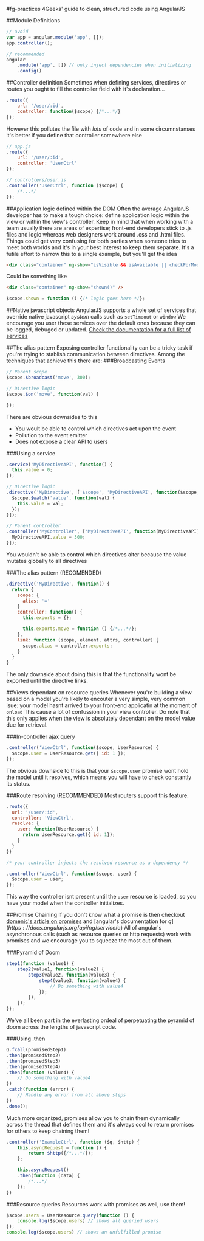 #fg-practices
4Geeks' guide to clean, structured code using AngularJS

##Module Definitions
```javascript
// avoid
var app = angular.module('app', []);
app.controller();

// recommended
angular
    .module('app', []) // only inject dependencies when initializing
    .config()
```

##Controller definition
Sometimes when defining services, directives or routes you ought to fill the controller field with it's declaration...
```javascript
.route({
    url: '/user/:id',
    controller: function($scope) {/*...*/}
});
```
However this pollutes the file with _lots_ of code and in some circumnstanses it's better if you define that controller somewhere else
```javascript
// app.js
.route({
    url: '/user/:id',
    controller: 'UserCtrl'
});

// controllers/user.js
.controller('UserCtrl', function ($scope) {
    /*...*/
});
```

##Application logic defined within the DOM
Often the average AngularJS developer has to make a tough choice: define application logic within the view or within the view's controller.
Keep in mind that when working with a team usually there are areas of expertise; front-end developers stick to .js files and logic whereas web designers work around .css and .html files.
Things could get very confusing for both parties when someone tries to meet both worlds and it's in your best interest to keep them separate.
It's a futile effort to narrow this to a single example, but you'll get the idea
```html
<div class="container" ng-show="isVisible && isAvailable || checkForModels($index)" />
```
Could be something like
```html
<div class="container" ng-show="shown()" />
```
```javascript
$scope.shown = function () {/* logic goes here */};
```

##Native javascript objects
AngularJS supports a whole set of services that override native javascript _system_ calls such as `setTimeout` or `window`
We encourage you user these services over the default ones because they can be logged, debuged or updated.
[Check the documentation for a full list of services](https://docs.angularjs.org/api/ng/service)

##The alias pattern
Exposing controller functionality can be a tricky task if you're trying to stablish communication between directives.
Among the techniques that achieve this there are:
###Broadcasting Events
```javascript
// Parent scope
$scope.$broadcast('move', 300);

// Directive logic
$scope.$on('move', function(val) {

});
```
There are obvious downsides to this
- You woult be able to control which directives act upon the event
- Pollution to the event emitter
- Does not expose a clear API to users

###Using a service
```javascript
.service('MyDirectiveAPI', function() {
  this.value = 0;
});

// Directive logic
.directive('MyDirective', ['$scope', 'MyDirectiveAPI', function($scope, MyDirectiveAPI) {
  $scope.$watch('value', function(val) {
    this.value = val;
  });
}]);

// Parent controller
.controller('MyController', ['MyDirectiveAPI', function(MyDirectiveAPI) {
  MyDirectiveAPI.value = 300;
}]);
```
You wouldn't be able to control which directives alter because the value mutates globally to all directives

###The alias pattern (RECOMENDED)
```javascript
.directive('MyDirective', function() {
  return {
    scope: {
      alias: '='
    }
    controller: function() {
      this.exports = {};

      this.exports.move = function () {/*...*/};
    },
    link: function (scope, element, attrs, controller) {
      scope.alias = controller.exports;
    }
  }
}
```
The only downside about doing this is that the functionality wont be exported until the directive links.

##Views dependant on resource queries
Whenever you're building a view based on a model you're likely to encouter a very simple, very common isue: your model hasnt arrived  to your front-end applicatin at the moment of `onload`
This cause a lot of confussion in your view controller.
Do note that this only applies when the view is absolutely dependant on the model value due for retrieval.

###In-controller ajax query
```javascript
.controller('ViewCtrl', function($scope, UserResource) {
  $scope.user = UserResource.get({ id: 1 });
});
```
The obvious downside to this is that your `$scope.user` promise wont hold the model until it resolves, which means you will have to check constantly its status.

###Route resolving (RECOMMENDED)
Most routers support this feature.
```javascript
.route({
  url: '/user/:id',
  controller: 'ViewCtrl',
  resolve: {
    user: function(UserResource) {
      return UserResource.get({ id: 1});
    }
  }
})

/* your controller injects the resolved resource as a dependency */

.controller('ViewCtrl', function($scope, user) {
  $scope.user = user;
});
```
This way the controller isnt present until the `user` resource is loaded, so you have your model when the controller initializes.

##Promise Chaining
If you don't know what a promise is then checkout [domenic's article on promises](https://gist.github.com/domenic/3889970) and [angular's documentation for $q](https://docs.angularjs.org/api/ng/service/$q)
All of angular's asynchronous calls (such as resource queries or http requests) work with promises and we encourage you to squeeze the most out of them.

###Pyramid of Doom
```javascript
step1(function (value1) {
    step2(value1, function(value2) {
        step3(value2, function(value3) {
            step4(value3, function(value4) {
                // Do something with value4
            });
        });
    });
});
```
We've all been part in the everlasting ordeal of perpetuating the pyramid of doom across the lengths of javascript code.

###Using .then
```javascript
Q.fcall(promisedStep1)
.then(promisedStep2)
.then(promisedStep3)
.then(promisedStep4)
.then(function (value4) {
    // Do something with value4
})
.catch(function (error) {
    // Handle any error from all above steps
})
.done();
```
Much more organized, promises allow you to chain them dynamically across the thread that defines them and it's always cool to return promises for others to keep chaining them!
```javascript
.controller('ExampleCtrl', function ($q, $http) {
    this.asyncRequest = function () {
        return $http({/*...*/});
    };

    this.asyncRequest()
    .then(function (data) {
        /*...*/
    });
})
```

###Resource queries
Resources work with promises as well, use them!
```javascript
$scope.users = UserResource.query(function () {
    console.log($scope.users) // shows all queried users
});
console.log($scope.users) // shows an unfulfilled promise
```
